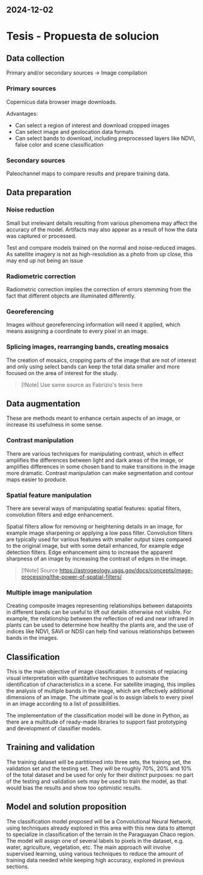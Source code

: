 2024-12-02
---
# Tesis - Propuesta de solucion

## Data collection
Primary and/or secondary sources -> Image compilation

### Primary sources
Copernicus data browser image downloads.

Advantages:
- Can select a region of interest and download cropped images
- Can select image and geolocation data formats
- Can select bands to download, including preprocessed layers like NDVI, false color and scene classification

### Secondary sources
Paleochannel maps to compare results and prepare training data.

## Data preparation
### Noise reduction
Small but irrelevant details resulting from various phenomena may affect the accuracy of the model. Artifacts may also
appear as a result of how the data was captured or processed.

Test and compare models trained on the normal and noise-reduced images. As satellite imagery is not as high-resolution
as a photo from up close, this may end up not being an issue

### Radiometric correction
Radiometric correction implies the correction of errors stemming from the fact that different objects are illuminated
differently.

### Georeferencing
Images without georeferencing information will need it applied, which means assigning a coordinate to every pixel in an
image.

### Splicing images, rearranging bands, creating mosaics
The creation of mosaics, cropping parts of the image that are not of interest and only using select bands can keep
the total data smaller and more focused on the area of interest for the study.

> [!Note] Use same source as Fabrizio's tesis here

## Data augmentation
These are methods meant to enhance certain aspects of an image, or increase its usefulness in some sense.

### Contrast manipulation
There are various techniques for manipulating contrast, which in effect amplifies the differences between light and
dark areas of the image, or amplifies differences in some chosen band to make transitions in the image more dramatic.
Contrast manipulation can make segmentation and contour maps easier to produce.

### Spatial feature manipulation
There are several ways of manipulating spatial features: spatial filters, convolution filters and edge enhancement.

Spatial filters allow for removing or heightening details in an image, for example image sharpening or applying a low
pass filter. Convolution filters are typically used for various features with smaller output sizes compared to the
original image, but with some detail enhanced, for example edge detection filters. Edge enhancement aims to increase the
apparent sharpness of an image by increasing the contrast of edges in the image.

> [!Note] Source
> https://astrogeology.usgs.gov/docs/concepts/image-processing/the-power-of-spatial-filters/

### Multiple image manipulation
Creating composite images representing relationships between datapoints in different bands can be useful to lift out
details otherwise not visible. For example, the relationship between the reflection of red and near infrared in plants
can be used to determine how healthy the plants are, and the use of indices like NDVI, SAVI or NDSI can help find
various relationships between bands in the images.

## Classification
This is the main objective of image classification. It consists of replacing visual interpretation with quantitative
techniques to automate the identification of characteristics in a scene. For satellite imaging, this implies the
analysis of multiple bands in the image, which are effectively additional dimensions of an image. The ultimate goal is
to assign labels to every pixel in an image according to a list of possibilities.

The implementation of the classification model will be done in Python, as there are a multitude of ready-made libraries
to support fast prototyping and development of classifier models.

## Training and validation
The training dataset will be partitioned into three sets, the training set, the validation set and the testing set. They
will be roughly 70%, 20% and 10% of the total dataset and be used for only for their distinct purposes: no part of the
testing and validation sets may be used to train the model, as that would bias the results and show too optimistic
results.

## Model and solution proposition
The classification model proposed will be a Convolutional Neural Network, using techniques already explored in this
area with this new data to attempt to specialize in classification of the terrain in the Paraguayan Chaco region.
The model will assign one of several labels to pixels in the dataset, e.g. water, agriculture, vegetation, etc.
The main approach will involve supervised learning, using various techniques to reduce the amount of training data
needed while keeping high accuracy, explored in previous sections.

